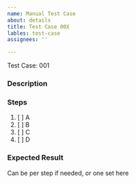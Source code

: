 ```yaml
---
name: Manual Test Case
about: details
title: Test Case 00X
lables: test-case
assignees: ''

---
```

Test Case: 001

### Description


### Steps

1. [ ] A
1. [ ] B
1. [ ] C
1. [ ] D

  
### Expected Result
Can be per step if needed, or one set here